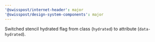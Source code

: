 ```yaml
---
'@swisspost/internet-header': major
'@swisspost/design-system-components': major
---
```


Switched stencil hydrated flag from class (`hydrated`) to attribute (`data-hydrated`).
